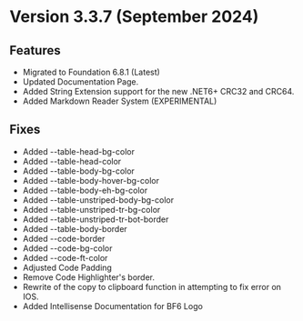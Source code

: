 # Version 3.3.7 (September 2024)
## Features
- Migrated to Foundation 6.8.1 (Latest)
- Updated Documentation Page.
- Added String Extension support for the new .NET6+ CRC32 and CRC64.
- Added Markdown Reader System (EXPERIMENTAL)


## Fixes
- Added --table-head-bg-color
- Added --table-head-color
- Added --table-body-bg-color
- Added --table-body-hover-bg-color
- Added --table-body-eh-bg-color
- Added --table-unstriped-body-bg-color
- Added --table-unstriped-tr-bg-color
- Added --table-unstriped-tr-bot-border
- Added --table-body-border
- Added --code-border
- Added --code-bg-color
- Added --code-ft-color
- Adjusted Code Padding
- Remove Code Highlighter's border.
- Rewrite of the copy to clipboard function in attempting to fix error on IOS.
- Added Intellisense Documentation for BF6 Logo
